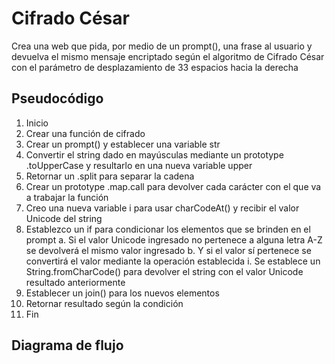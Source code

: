 # Cifrado César
Crea una web que pida, por medio de un prompt(), una frase al usuario y devuelva el mismo mensaje encriptado según el algoritmo de Cifrado César con el parámetro de desplazamiento de 33 espacios hacia la derecha
## Pseudocódigo

1.	Inicio
2.	Crear una función de cifrado
3.	Crear un prompt() y establecer una variable str
4.	Convertir el string dado en mayúsculas mediante un prototype .toUpperCase y resultarlo en una nueva variable upper
5.	Retornar un .split para separar la cadena
6.	Crear un prototype .map.call para devolver cada carácter con el que va a trabajar la función
7.	Creo una nueva variable i para usar charCodeAt() y recibir el valor Unicode del string
8.	Establezco un if para condicionar los elementos que se brinden en el prompt
  a.	Si el valor Unicode ingresado no pertenece a alguna letra A-Z se devolverá el mismo valor ingresado
  b.	Y si el valor sí pertenece se convertirá el valor mediante la operación establecida
    i.	Se establece un String.fromCharCode() para devolver el string con el valor Unicode resultado anteriormente
9.	Establecer un join() para los nuevos elementos
10.	Retornar resultado según la condición
11.	Fin



## Diagrama de flujo
